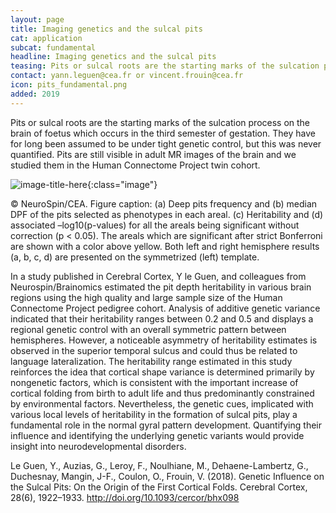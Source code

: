 ```yaml
---
layout: page
title: Imaging genetics and the sulcal pits
cat: application
subcat: fundamental
headline: Imaging genetics and the sulcal pits
teasing: Pits or sulcal roots are the starting marks of the sulcation process on the brain of foetus which occurs in the third semester of gestation. They have for long been assumed to be under tight genetic control, but this was never quantified. Pits are still visible in adult MR images of the brain and we studied them in the Human Connectome Project twin cohort.
contact: yann.leguen@cea.fr or vincent.frouin@cea.fr
icon: pits_fundamental.png
added: 2019
---
```


Pits or sulcal roots are the starting marks of the sulcation process on the brain of foetus which occurs in the third semester of gestation. They have for long been assumed to be under tight genetic control, but this was never quantified. Pits are still visible in adult MR images of the brain and we studied them in the Human Connectome Project twin cohort.

![image-title-here]({{site.baseurl}}/images/research/{{page.icon}}){:class="image"}

&#169; NeuroSpin/CEA. Figure caption:  (a) Deep pits frequency and (b) median DPF of the pits selected as phenotypes in each areal. (c) Heritability and (d) associated –log10(p-values) for all the areals being significant without correction (p < 0.05). The areals which are significant after strict Bonferroni are shown with a color above yellow. Both left and right hemisphere results (a, b, c, d) are presented on the symmetrized (left) template.

In a study published in Cerebral Cortex, Y le Guen, and colleagues from Neurospin/Brainomics estimated the pit depth heritability in various brain regions using the high quality and large sample size of the Human Connectome Project pedigree cohort. Analysis of additive genetic variance indicated that their heritability ranges between 0.2 and 0.5 and displays a regional genetic control with an overall symmetric pattern between hemispheres. However, a noticeable asymmetry of heritability estimates is observed in the superior temporal sulcus and could thus be related to language lateralization. The heritability range estimated in this study reinforces the idea that cortical shape variance is determined primarily by nongenetic factors, which is consistent with the important increase of cortical folding from birth to adult life and thus predominantly constrained by environmental factors. Nevertheless, the genetic cues, implicated with various local levels of heritability in the formation of sulcal pits, play a fundamental role in the normal gyral pattern development. Quantifying their influence and identifying the underlying genetic variants would provide insight into neurodevelopmental disorders.



Le Guen, Y., Auzias, G., Leroy, F., Noulhiane, M., Dehaene-Lambertz, G., Duchesnay, Mangin, J-F., Coulon, O., Frouin, V. (2018). Genetic Influence on the Sulcal Pits: On the Origin of the First Cortical Folds. Cerebral Cortex, 28(6), 1922–1933. 
<a class="external" target="_blank" href="http://doi.org/10.1093/cercor/bhx098">http://doi.org/10.1093/cercor/bhx098</a>
